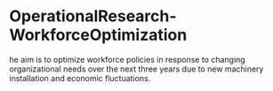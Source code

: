 # OperationalResearch-WorkforceOptimization
he aim is to optimize workforce policies in response to changing organizational needs over the next three years due to new machinery installation and economic fluctuations.
